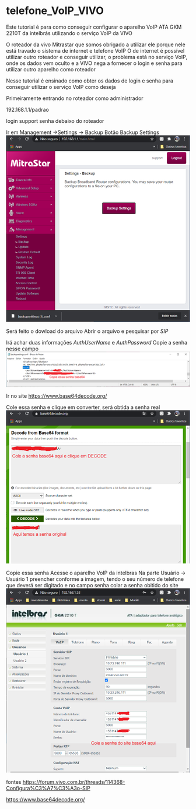 # telefone_VoIP_VIVO

Este tutorial é para como conseguir configurar o aparelho VoIP ATA GKM 2210T da intelbrás utilizando o serviço VoIP da VIVO

O roteador da vivo Mitrastar que somos obrigado a utilizar ele porque nele está travado o sistema de internet e telefone VoIP
O de internet é possível utilizar outro roteador e conseguir utilizar, o problema está no serviço VoIP, onde os dados vem oculto e a VIVO nega a fornecer o login e senha para utilizar outro aparelho como roteador

Nesse tutorial é ensinado como obter os dados de login e senha para conseguir utilizar o serviço VoIP como deseja

Primeiramente entrando no roteador como administrador

192.168.1.1/padrao

login support
senha debaixo do roteador

Ir em Management ->Settings -> Backup Botão Backup Settings
<img src="https://github.com/mariliahoshino/telefone_VoIP_VIVO/blob/master/pictures/001.png?raw=true" widht="400" >

Será feito o dowload do arquivo
Abrir o arquivo e pesquisar por *SIP*
  
Irá achar duas informações
*AuthUserName* e
*AuthPassword*
Copie a senha nesse campo
<img src="https://github.com/mariliahoshino/telefone_VoIP_VIVO/blob/master/pictures/002.png?raw=true" widht="400" >

    
Ir no site
https://www.base64decode.org/

Cole essa senha e clique em converter, será obtida a senha real
<img src="https://github.com/mariliahoshino/telefone_VoIP_VIVO/blob/master/pictures/003.png?raw=true" widht="400" >

Copie essa senha 
Acesse o aparelho VoIP da intelbras
Na parte Usuário -> Usuário 1
preencher conforme a imagem, tendo o seu número de telefone que deverá ser digitado 
e no campo senha colar a senha obitido do site
<img src="https://github.com/mariliahoshino/telefone_VoIP_VIVO/blob/master/pictures/004.png?raw=true" widht="400" >

fontes
https://forum.vivo.com.br/threads/114368-Configura%C3%A7%C3%A3o-SIP <br>

https://www.base64decode.org/ <br>
